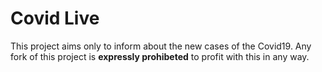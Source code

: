 # Covid Live

This project aims only to inform about the new cases of the Covid19. Any fork of this project is **expressly prohibeted** to profit with this in any way.
